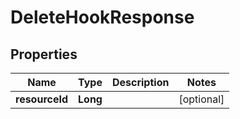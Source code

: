 # DeleteHookResponse

## Properties
Name | Type | Description | Notes
------------ | ------------- | ------------- | -------------
**resourceId** | **Long** |  |  [optional]
